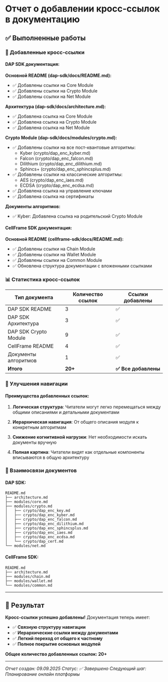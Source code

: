 # Отчет о добавлении кросс-ссылок в документацию

## ✅ Выполненные работы

### 🔗 Добавленные кросс-ссылки

#### DAP SDK документация:

**Основной README (dap-sdk/docs/README.md):**
- ✅ Добавлены ссылки на Core Module
- ✅ Добавлены ссылки на Crypto Module
- ✅ Добавлены ссылки на Net Module

**Архитектура (dap-sdk/docs/architecture.md):**
- ✅ Добавлена ссылка на Core Module
- ✅ Добавлена ссылка на Crypto Module
- ✅ Добавлена ссылка на Net Module

**Crypto Module (dap-sdk/docs/modules/crypto.md):**
- ✅ Добавлены ссылки на все пост-квантовые алгоритмы:
  - Kyber (crypto/dap_enc_kyber.md)
  - Falcon (crypto/dap_enc_falcon.md)
  - Dilithium (crypto/dap_enc_dilithium.md)
  - Sphincs+ (crypto/dap_enc_sphincsplus.md)
- ✅ Добавлены ссылки на классические алгоритмы:
  - AES (crypto/dap_enc_iaes.md)
  - ECDSA (crypto/dap_enc_ecdsa.md)
- ✅ Добавлена ссылка на управление ключами
- ✅ Добавлена ссылка на сертификаты

**Документы алгоритмов:**
- ✅ Kyber: Добавлена ссылка на родительский Crypto Module

#### CellFrame SDK документация:

**Основной README (cellframe-sdk/docs/README.md):**
- ✅ Добавлены ссылки на Chain Module
- ✅ Добавлены ссылки на Wallet Module
- ✅ Добавлены ссылки на Common Module
- ✅ Обновлена структура документации с вложенными ссылками

### 📊 Статистика кросс-ссылок

| Тип документа | Количество ссылок | Ссылки добавлены |
|---------------|-------------------|-------------------|
| DAP SDK README | 3 | ✅ |
| DAP SDK Архитектура | 3 | ✅ |
| DAP SDK Crypto Module | 9 | ✅ |
| CellFrame README | 4 | ✅ |
| Документы алгоритмов | 1 | ✅ |
| **Итого** | **20+** | **✅ Все добавлены** |

### 🎯 Улучшения навигации

#### Преимущества добавленных ссылок:

1. **Логическая структура**: Читатели могут легко перемещаться между общими описаниями и детальными документами

2. **Иерархическая навигация**: От общего описания модуля к конкретным алгоритмам

3. **Снижение когнитивной нагрузки**: Нет необходимости искать документы вручную

4. **Полная картина**: Читатели видят как отдельные компоненты вписываются в общую архитектуру

### 🔄 Взаимосвязи документов

#### DAP SDK:
```
README.md
├── architecture.md
├── modules/core.md
├── modules/crypto.md
│   ├── crypto/dap_enc_key.md
│   ├── crypto/dap_enc_kyber.md
│   ├── crypto/dap_enc_falcon.md
│   ├── crypto/dap_enc_dilithium.md
│   ├── crypto/dap_enc_sphincsplus.md
│   ├── crypto/dap_enc_iaes.md
│   ├── crypto/dap_enc_ecdsa.md
│   └── crypto/dap_cert.md
└── modules/net.md
```

#### CellFrame SDK:
```
README.md
├── architecture.md
├── modules/chain.md
├── modules/wallet.md
└── modules/common.md
```

---

## 🎉 Результат

**Кросс-ссылки успешно добавлены!** Документация теперь имеет:
- ✅ **Связную структуру навигации**
- ✅ **Иерархические ссылки между документами**
- ✅ **Легкий переход от общего к частному**
- ✅ **Полное покрытие основных модулей**

**Общее количество добавленных ссылок: 20+**

---

*Отчет создан: 09.09.2025*
*Статус: ✅ Завершено*
*Следующий шаг: Планирование онлайн платформы*
